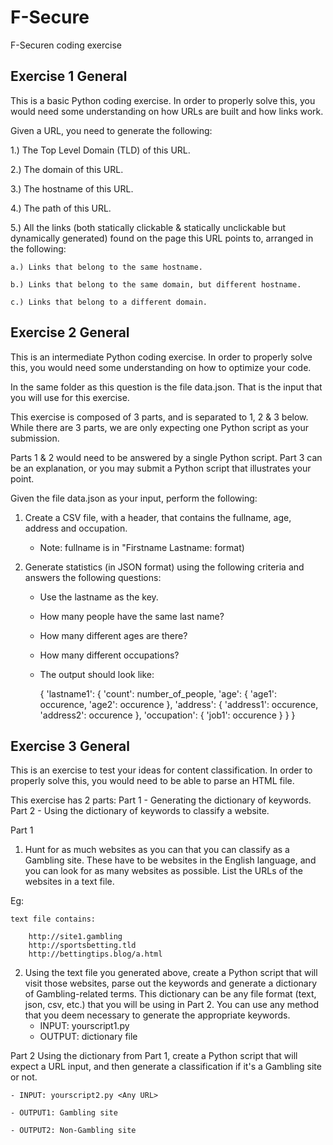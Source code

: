 # F-Secure
F-Securen coding exercise

Exercise 1
General
-------

This is a basic Python coding exercise. In order to properly solve this,
you would need some understanding on how URLs are built and how links work.

Given a URL, you need to generate the following:

1.) The Top Level Domain (TLD) of this URL.

2.) The domain of this URL.

3.) The hostname of this URL.

4.) The path of this URL.

5.) All the links (both statically clickable & statically unclickable but dynamically generated) found on the page this URL points to, arranged in the following:

    a.) Links that belong to the same hostname.
    
    b.) Links that belong to the same domain, but different hostname.
    
    c.) Links that belong to a different domain.

Exercise 2
General
-------

This is an intermediate Python coding exercise. In order to properly solve this,
you would need some understanding on how to optimize your code.

In the same folder as this question is the file data.json. That is the input that you will use for this exercise.

This exercise is composed of 3 parts, and is separated to 1, 2 & 3 below. While there are 3 parts,
we are only expecting one Python script as your submission.

Parts 1 & 2 would need to be answered by a single Python script.
Part 3 can be an explanation, or you may submit a Python script that illustrates your point.

Given the file data.json as your input, perform the following:

1. Create a CSV file, with a header, that contains the fullname, age, address and occupation.
	
	- Note: fullname is in "Firstname Lastname: format)
	
2. Generate statistics (in JSON format) using the following criteria and answers the following questions:
	
	- Use the lastname as the key.
	
	- How many people have the same last name?
	
	- How many different ages are there?
	
	- How many different occupations?
	
	- The output should look like:
	
		{
			'lastname1': {
				'count': number_of_people,
				'age': {
					'age1': occurence,
					'age2': occurence
				},
				'address': {
					'address1': occurence,
					'address2': occurence
				},
				'occupation': {
					'job1': occurence
				}
			}
		}


Exercise 3
General
-------
This is an exercise to test your ideas for content classification.
In order to properly solve this, you would need to be able to parse an HTML file.

This exercise has 2 parts:
Part 1 - Generating the dictionary of keywords.
Part 2 - Using the dictionary of keywords to classify a website.

Part 1
1. Hunt for as much websites as you can that you can classify as a Gambling site. These have to be websites in the English language, and you can look for as many websites as possible. List the URLs of the websites in a text file.

Eg:

	text file contains:
	
		http://site1.gambling
		http://sportsbetting.tld
		http://bettingtips.blog/a.html


2. Using the text file you generated above, create a Python script that will visit those websites, parse out the keywords and generate a dictionary of Gambling-related terms. This dictionary can be any file format (text, json, csv, etc.) that you will be using in Part 2. You can use any method that you deem necessary to generate the appropriate keywords.
	- INPUT: yourscript1.py <the text file with the gambling URLs>
	- OUTPUT: dictionary file

Part 2
Using the dictionary from Part 1, create a Python script that will expect a URL input, and then generate a classification if it's a Gambling site or not.
	
	- INPUT: yourscript2.py <Any URL>
	
	- OUTPUT1: Gambling site
	
	- OUTPUT2: Non-Gambling site
